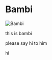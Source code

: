 # Bambi
![Bambi](https://cdn.discordapp.com/attachments/890546329078620170/907236335612473374/Bambiupa.gif)

this is bambi

please say hi to him



hi